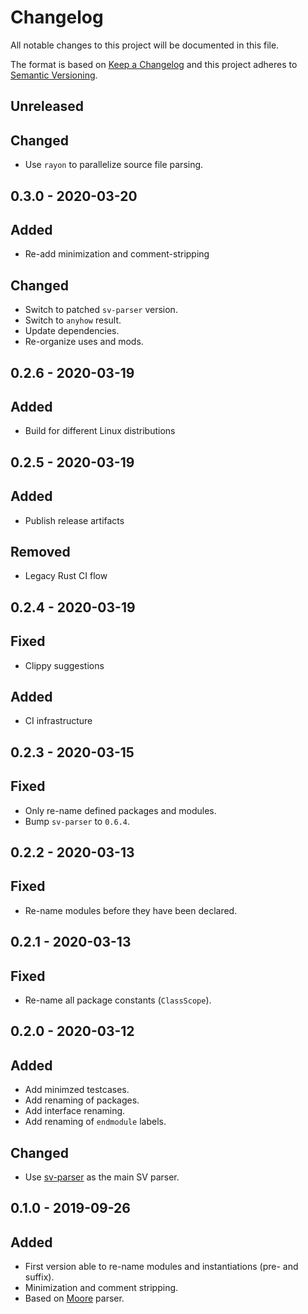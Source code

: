 # Changelog
All notable changes to this project will be documented in this file.

The format is based on [Keep a Changelog](http://keepachangelog.com/en/1.0.0/)
and this project adheres to [Semantic Versioning](http://semver.org/spec/v2.0.0.html).

## Unreleased
## Changed
- Use `rayon` to parallelize source file parsing.

## 0.3.0 - 2020-03-20
## Added
- Re-add minimization and comment-stripping

## Changed
- Switch to patched `sv-parser` version.
- Switch to `anyhow` result.
- Update dependencies.
- Re-organize uses and mods.

## 0.2.6 - 2020-03-19
## Added
- Build for different Linux distributions

## 0.2.5 - 2020-03-19
## Added
- Publish release artifacts
## Removed
- Legacy Rust CI flow

## 0.2.4 - 2020-03-19
## Fixed
- Clippy suggestions
## Added
- CI infrastructure

## 0.2.3 - 2020-03-15
## Fixed
- Only re-name defined packages and modules.
- Bump `sv-parser` to `0.6.4`.

## 0.2.2 - 2020-03-13
## Fixed
- Re-name modules before they have been declared.

## 0.2.1 - 2020-03-13
## Fixed
- Re-name all package constants (`ClassScope`).

## 0.2.0 - 2020-03-12
## Added
- Add minimzed testcases.
- Add renaming of packages.
- Add interface renaming.
- Add renaming of `endmodule` labels.

## Changed
- Use [sv-parser](https://github.com/dalance/sv-parser) as the main SV parser.

## 0.1.0 - 2019-09-26
## Added
- First version able to re-name modules and instantiations (pre- and suffix).
- Minimization and comment stripping.
- Based on [Moore](https://github.com/fabianschuiki/moore) parser.
